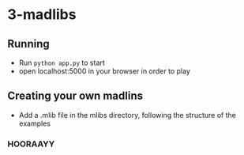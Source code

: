 3-madlibs
============

## Running
* Run `python app.py` to start
* open localhost:5000 in your browser in order to play

## Creating your own madlins
* Add a .mlib file in the mlibs directory, following the structure of the examples

### HOORAAYY
